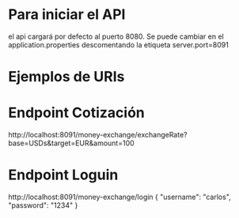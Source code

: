 # Para iniciar el API
el api cargará por defecto al puerto 8080. Se puede cambiar en el application.properties descomentando la etiqueta 
server.port=8091

# Ejemplos de URIs
# Endpoint Cotización
http://localhost:8091/money-exchange/exchangeRate?base=USDs&target=EUR&amount=100

# Endpoint Loguin
http://localhost:8091/money-exchange/login
{ "username": "carlos", "password": "1234" }
